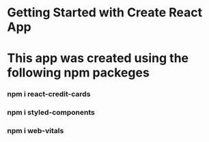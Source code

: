 # Getting Started with Create React App

# This app was created using the following npm packeges

###  npm i react-credit-cards
###  npm i styled-components
###  npm i web-vitals

